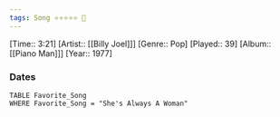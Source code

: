 ```yaml
---
tags: Song ⭐⭐⭐⭐⭐ 💛
---
```

[Time:: 3:21]
[Artist:: [[Billy Joel]]]
[Genre:: Pop]
[Played:: 39]
[Album:: [[Piano Man]]]
[Year:: 1977]
### Dates
````dataview
TABLE Favorite_Song
WHERE Favorite_Song = "She's Always A Woman"
````